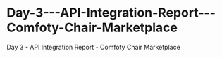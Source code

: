 # Day-3---API-Integration-Report---Comfoty-Chair-Marketplace
Day 3 - API Integration Report - Comfoty Chair Marketplace
